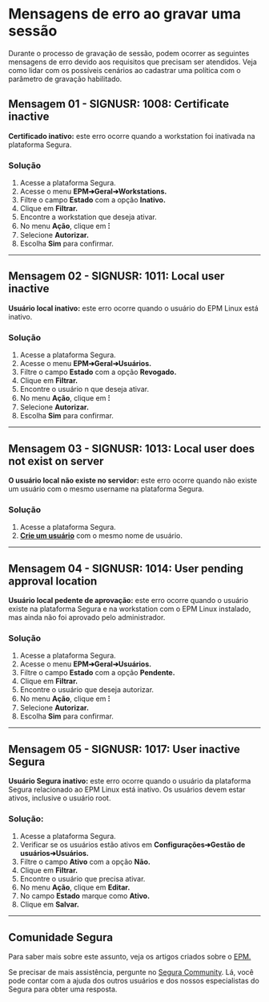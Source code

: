 # Mensagens de erro ao gravar uma sessão

Durante o processo de gravação de sessão, podem ocorrer as seguintes mensagens de erro devido aos requisitos que precisam ser atendidos. Veja como lidar com os possíveis cenários ao cadastrar uma política com o parâmetro de gravação habilitado.

## Mensagem 01 - SIGNUSR: 1008: Certificate inactive
**Certificado inativo:** este erro ocorre quando a workstation foi inativada na plataforma Segura.

### Solução

1. Acesse a plataforma Segura.
2. Acesse o menu **EPM➔Geral➔Workstations.**
3. Filtre o campo **Estado** com a opção **Inativo.**
4. Clique em **Filtrar.**
5. Encontre a workstation que deseja ativar.
6. No menu **Ação**, clique em **⁝**
7. Selecione **Autorizar.**
8. Escolha **Sim** para confirmar.
***
## Mensagem 02 - SIGNUSR:  1011: Local user inactive 
**Usuário local inativo:** este erro ocorre quando o usuário do EPM Linux está inativo.

### Solução

1. Acesse a plataforma Segura.
2. Acesse o menu **EPM➔Geral➔Usuários.**
3. Filtre o campo **Estado** com a opção **Revogado.**
4. Clique em **Filtrar.**
5. Encontre o usuário n que deseja ativar.
6. No menu **Ação**, clique em **⁝** 
7. Selecione **Autorizar.**
8. Escolha **Sim** para confirmar.
***
## Mensagem 03 - SIGNUSR: 1013: Local user does not exist on server 
**O usuário local não existe no servidor:** este erro ocorre quando não existe um usuário com o mesmo username na plataforma Segura.

### Solução

1. Acesse a plataforma Segura.
2. **[Crie um usuário](https://docs.Segura.io/v4/docs/pt/cloud-iam-add-user)** com o mesmo nome de usuário.
***
## Mensagem 04 - SIGNUSR: 1014: User pending approval location 
**Usuário local pedente de aprovação:** este erro ocorre quando o usuário existe na plataforma Segura e na workstation com o EPM Linux instalado, mas ainda não foi aprovado pelo administrador.

### Solução

1. Acesse a plataforma Segura.
2. Acesse o menu **EPM➔Geral➔Usuários.**
3. Filtre o campo **Estado** com a opção **Pendente.**
4. Clique em **Filtrar.**
5. Encontre o usuário que deseja autorizar.
6. No menu **Ação**, clique em **⁝** 
7. Selecione **Autorizar.**
8. Escolha **Sim** para confirmar.
***
## Mensagem 05 - SIGNUSR:  1017: User inactive Segura 
**Usuário Segura inativo:** este erro ocorre quando o usuário da plataforma Segura relacionado ao EPM Linux está inativo. Os usuários devem estar ativos, inclusive o usuário root.

### Solução:

1. Acesse a plataforma Segura.
2. Verificar se os usuários estão ativos em **Configurações➔Gestão de usuários➔Usuários.**
3. Filtre o campo **Ativo** com a opção **Não.**
4. Clique em **Filtrar.**
4. Encontre o usuário que precisa ativar.
5. No menu **Ação**, clique em **Editar.** 
6. No campo **Estado** marque como **Ativo.**
9. Clique em **Salvar.**

* * *
## Comunidade Segura
Para saber mais sobre este assunto, veja os artigos criados sobre o [EPM.](https://community.Segura.io/search?q=GO%20Endpoint%20Manager%20tags%3Apt_BR)

Se precisar de mais assistência, pergunte no [Segura Community](https://community.Segura.io/). Lá, você pode contar com a ajuda dos outros usuários e dos nossos especialistas do Segura para obter uma resposta.